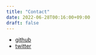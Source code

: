 ```yaml
---
title: "Contact"
date: 2022-06-28T00:16:00+09:00
draft: false
---
```


- [github](https://github.com/mkt3)
- [twitter](https://twitter.com/mkt3rb)
